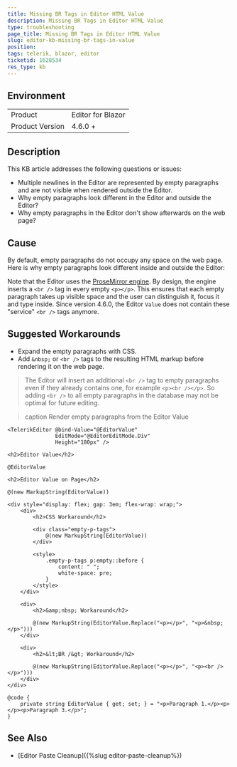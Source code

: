 ```yaml
---
title: Missing BR Tags in Editor HTML Value
description: Missing BR Tags in Editor HTML Value
type: troubleshooting
page_title: Missing BR Tags in Editor HTML Value
slug: editor-kb-missing-br-tags-in-value
position: 
tags: telerik, blazor, editor
ticketid: 1628534
res_type: kb
---
```


## Environment

<table>
    <tbody>
        <tr>
            <td>Product</td>
            <td>Editor for Blazor</td>
        </tr>
        <tr>
            <td>Product Version</td>
            <td>4.6.0 +</td>
        </tr>
    </tbody>
</table>


## Description

This KB article addresses the following questions or issues:

* Multiple newlines in the Editor are represented by empty paragraphs and are not visible when rendered outside the Editor.
* Why empty paragraphs look different in the Editor and outside the Editor?
* Why empty paragraphs in the Editor don't show afterwards on the web page?


## Cause

By default, empty paragraphs do not occupy any space on the web page. Here is why empty paragraphs look different inside and outside the Editor:

Note that the Editor uses the [ProseMirror engine](https://prosemirror.net). By design, the engine inserts a `<br />` tag in every empty `<p></p>`. This ensures that each empty paragraph takes up visible space and the user can distinguish it, focus it and type inside. Since version 4.6.0, the Editor `Value` does not contain these "service" `<br />` tags anymore.


## Suggested Workarounds

* Expand the empty paragraphs with CSS.
* Add `&nbsp;` or `<br />` tags to the resulting HTML markup before rendering it on the web page.

> The Editor will insert an additional `<br />` tag to empty paragraphs even if they already contains one, for example `<p><br /></p>`. So adding `<br />` to all empty paragraphs in the database may not be optimal for future editing.

>caption Render empty paragraphs from the Editor Value

````CSHTML
<TelerikEditor @bind-Value="@EditorValue"
               EditMode="@EditorEditMode.Div"
               Height="180px" />

<h2>Editor Value</h2>

@EditorValue

<h2>Editor Value on Page</h2>

@(new MarkupString(EditorValue))

<div style="display: flex; gap: 3em; flex-wrap: wrap;">
    <div>
        <h2>CSS Workaround</h2>

        <div class="empty-p-tags">
            @(new MarkupString(EditorValue))
        </div>

        <style>
            .empty-p-tags p:empty::before {
                content: " ";
                white-space: pre;
            }
        </style>
    </div>

    <div>
        <h2>&amp;nbsp; Workaround</h2>

        @(new MarkupString(EditorValue.Replace("<p></p>", "<p>&nbsp;</p>")))
    </div>

    <div>
        <h2>&lt;BR /&gt; Workaround</h2>

        @(new MarkupString(EditorValue.Replace("<p></p>", "<p><br /></p>")))
    </div>
</div>

@code {
    private string EditorValue { get; set; } = "<p>Paragraph 1.</p><p></p><p>Paragraph 3.</p>";
}
````


## See Also

* [Editor Paste Cleanup]({%slug editor-paste-cleanup%})
